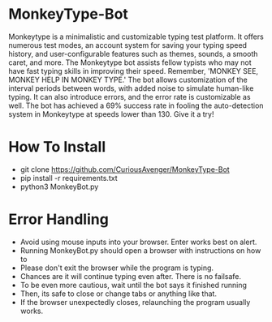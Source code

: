 # MonkeyType-Bot
Monkeytype is a minimalistic and customizable typing test platform. It offers numerous test modes, an account system for saving your typing speed history, and user-configurable features such as themes, sounds, a smooth caret, and more. The Monkeytype bot assists fellow typists who may not have fast typing skills in improving their speed. Remember, 'MONKEY SEE, MONKEY HELP IN MONKEY TYPE.' The bot allows customization of the interval periods between words, with added noise to simulate human-like typing. It can also introduce errors, and the error rate is customizable as well. The bot has achieved a 69% success rate in fooling the auto-detection system in Monkeytype at speeds lower than 130. Give it a try!

# How To Install
- git clone https://github.com/CuriousAvenger/MonkeyType-Bot
- pip install -r requirements.txt
- python3 MonkeyBot.py

# Error Handling
- Avoid using mouse inputs into your browser. Enter works best on alert.
- Running MonkeyBot.py should open a browser with instructions on how to
- Please don't exit the browser while the program is typing.
- Chances are it will continue typing even after. There is no failsafe.
- To be even more cautious, wait until the bot says it finished running
- Then, its safe to close or change tabs or anything like that.
- If the browser unexpectedly closes, relaunching the program usually works.
